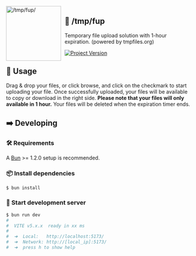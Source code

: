 <a href="https://tmp.micin.life">
    <img src="https://azukashiic.sirv.com/app/tmp/tmp-icon.png?format=original&q=100" alt="/tmp/fup/" style="float: left; margin: 0 10px 0 0; pointer-events: none; z-index: 10;" align="left" height="150" width="150">
</a>

## 📄 /tmp/fup

Temporary file upload solution with 1-hour expiration. (powered by tmpfiles.org)

[![Project Version](https://img.shields.io/github/package-json/v/azukashi/tmp-files?logo=node.js&style=for-the-badge)](./package.json)

## 📂 Usage

Drag & drop your files, or click browse, and click on the checkmark to start uploading your file. Once successfully uploaded, your files will be available to copy or download in the right side. **Please note that your files will only available in 1 hour.** Your files will be deleted when the expiration timer ends.

## ➡️ Developing

### 🛠️ Requirements

A [Bun](https://bun.sh) >= 1.2.0 setup is recommended.

### 📦 Install dependencies

```sh
$ bun install
```

### 🚀 Start development server

```sh
$ bun run dev
#
#  VITE v5.x.x  ready in xx ms
#
#  ➜  Local:   http://localhost:5173/
#  ➜  Network: http://[local_ip]:5173/
#  ➜  press h to show help
```
